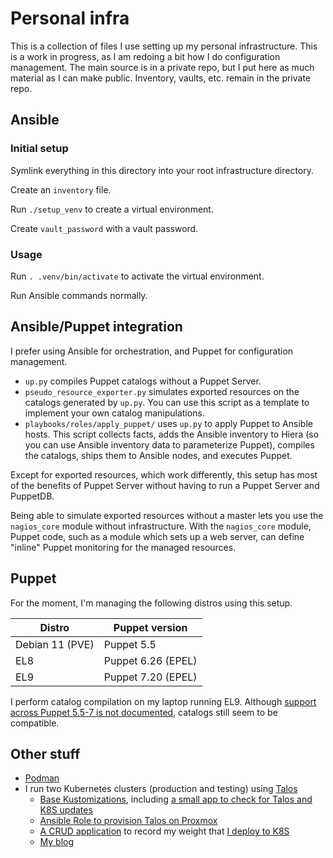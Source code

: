 # Personal infra

This is a collection of files I use setting up my personal infrastructure.
This is a work in progress, as I am redoing a bit how I do configuration management.
The main source is in a private repo, but I put here as much material as I can make public.
Inventory, vaults, etc. remain in the private repo.

## Ansible

### Initial setup

Symlink everything in this directory into your root infrastructure directory.

Create an `inventory` file.

Run `./setup_venv` to create a virtual environment.

Create `vault_password` with a vault password.

### Usage

Run `. .venv/bin/activate` to activate the virtual environment.

Run Ansible commands normally.

## Ansible/Puppet integration

I prefer using Ansible for orchestration, and Puppet for configuration management.

* `up.py` compiles Puppet catalogs without a Puppet Server.
* `pseudo_resource_exporter.py` simulates exported resources on the catalogs generated by `up.py`.
  You can use this script as a template to implement your own catalog manipulations.
* `playbooks/roles/apply_puppet/` uses `up.py` to apply Puppet to Ansible hosts.
  This script collects facts, adds the Ansible inventory to Hiera (so you can use Ansible inventory data to parameterize Puppet), compiles the catalogs, ships them to Ansible nodes, and executes Puppet.

Except for exported resources, which work differently, this setup has most of the benefits of Puppet Server without having to run a Puppet Server and PuppetDB.

Being able to simulate exported resources without a master lets you use the `nagios_core` module without infrastructure.
With the `nagios_core` module, Puppet code, such as a module which sets up a web server, can define "inline" Puppet monitoring for the managed resources.

## Puppet

For the moment, I'm managing the following distros using this setup.

| Distro          | Puppet version     |
| --------------- | ------------------ |
| Debian 11 (PVE) | Puppet 5.5         |
| EL8             | Puppet 6.26 (EPEL) |
| EL9             | Puppet 7.20 (EPEL) |

I perform catalog compilation on my laptop running EL9.
Although [support across Puppet 5.5-7 is not documented](https://www.puppet.com/docs/puppet/7/platform_lifecycle.html#primary-agent-compatibility), catalogs still seem to be compatible.

## Other stuff

* [Podman](podman.md)
* I run two Kubernetes clusters (production and testing) using [Talos](https://www.talos.dev/)
  * [Base Kustomizations](k8s/base/kustomization.yml), including [a small app to check for Talos and K8S updates](https://github.com/alexpdp7/talos-check)
  * [Ansible Role to provision Talos on Proxmox](playbooks/roles/talos)
  * [A CRUD application](https://github.com/alexpdp7/zqxjkcrud/) to record my weight that [I deploy to K8S](playbooks/roles/zqxjkcrud/tasks/main.yaml)
  * [My blog](../blog)
